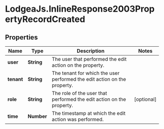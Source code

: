 # LodgeaJs.InlineResponse2003PropertyRecordCreated

## Properties

Name | Type | Description | Notes
------------ | ------------- | ------------- | -------------
**user** | **String** | The user that performed the edit action on the property. | 
**tenant** | **String** | The tenant for which the user performed the edit action on the property. | 
**role** | **String** | The role of the user that performed the edit action on the property. | [optional] 
**time** | **Number** | The timestamp at which the edit action was performed. | 


